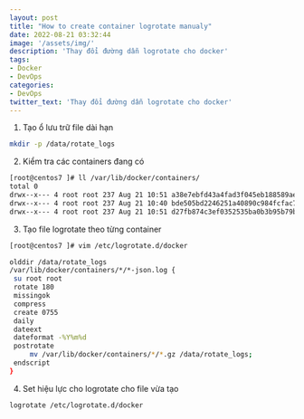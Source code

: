 ```yaml
---
layout: post
title: "How to create container logrotate manualy"
date: 2022-08-21 03:32:44
image: '/assets/img/'
description: 'Thay đổi đường dẫn logrotate cho docker'
tags:
- Docker
- DevOps
categories:
- DevOps
twitter_text: 'Thay đổi đường dẫn logrotate cho docker'
---
```


1. Tạo ổ lưu trữ file dài hạn
```bash
mkdir -p /data/rotate_logs
```

2. Kiểm tra các containers đang có
```bash
[root@centos7 ]# ll /var/lib/docker/containers/
total 0
drwx--x--- 4 root root 237 Aug 21 10:51 a38e7ebfd43a4fad3f045eb188589ae7a1e8bc3d1f1b6a135c4d0c00493fc7f4
drwx--x--- 4 root root 237 Aug 21 10:40 bde505bd2246251a40890c984fcfac75b25d23f67f15b5c3035461f38b272547
drwx--x--- 4 root root 237 Aug 21 10:51 d27fb874c3ef0352535ba0b3b95b79b03826f988bbddab386c4610bce2e4b6ba
```

3. Tạo file logrotate theo từng container
```bash
[root@centos7 ]# vim /etc/logrotate.d/docker

olddir /data/rotate_logs
/var/lib/docker/containers/*/*-json.log {
 su root root
 rotate 180
 missingok
 compress
 create 0755
 daily
 dateext
 dateformat -%Y%m%d
 postrotate
     mv /var/lib/docker/containers/*/*.gz /data/rotate_logs;
 endscript
}
```

4. Set hiệu lực cho logrotate cho file vừa tạo
```bash
logrotate /etc/logrotate.d/docker
```
